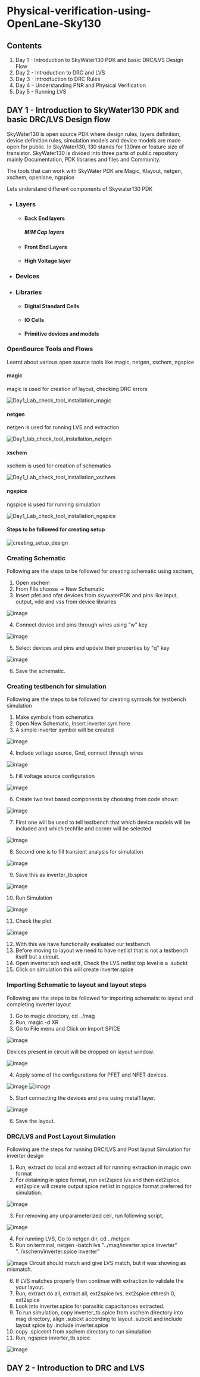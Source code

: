 
# Physical-verification-using-OpenLane-Sky130

## Contents
  1. Day 1 - Introduction to SkyWater130 PDK and basic DRC/LVS Design Flow
  2. Day 2 - Introduction to DRC and LVS
  3. Day 3 - Introdtuction to DRC Rules
  4. Day 4 - Understanding PNR and Physical Verification
  5. Day 5 - Running LVS

## DAY 1 - Introduction to SkyWater130 PDK and basic DRC/LVS Design flow

SkyWater130 is open source PDK where design rules, layers definition, device definition rules, simulation models and device models are made open for public. In SkyWater130, 130 stands for 130nm or feature size of transistor. SkyWater130 is divided into three parts of public repository mainly Documentation, PDK libraries and files and Community.

The tools that can work with SkyWater PDK are Magic, Klayout, netgen, xschem, openlane, ngspice

Lets understand different components of Skywater130 PDK
* ### **Layers**
  * #### Back End layers
      ##### MiM Cap layers
  * #### Front End Layers
  * #### High Voltage layer
* ### **Devices**
* ### **Libraries**
  * #### Digital Standard Cells
  * #### IO Cells
  * #### Primitive devices and models

### OpenSource Tools and Flows

Learnt about various open source tools like magic, netgen, xschem, ngspice

  #### magic
  magic is used for creation of layout, checking DRC errors
 
  ![Day1_Lab_check_tool_installation_magic](https://user-images.githubusercontent.com/24937940/129443616-bff833e7-b2a3-496b-af50-a2c1430a0267.PNG)

  #### netgen
  netgen is used for running LVS and extraction
  
  ![Day1_lab_check_tool_installation_netgen](https://user-images.githubusercontent.com/24937940/129443330-d7235990-408a-4635-a322-a13d213d3414.PNG)

  #### xschem
  xschem is used for creation of schematics
  
  ![Day1_Lab_check_tool_installation_xschem](https://user-images.githubusercontent.com/24937940/129443365-5cffb405-688c-4d35-9bc6-081db8585b07.PNG)

  #### ngspice
  ngspice is used for running simulation
       
  ![Day1_Lab_check_tool_installation_ngspice](https://user-images.githubusercontent.com/24937940/129443506-cd3088ed-298b-4871-be74-2215c7f19424.PNG)

  #### Steps to be followed for creating setup
  
  ![creating_setup_design](https://user-images.githubusercontent.com/24937940/129444596-bc18c9b3-7537-487b-814d-2f6fe3c57e0d.PNG)

 ### Creating Schematic
 
  Following are the steps to be followed for creating schematic using xschem,
  1. Open xschem
  2. From File choose -> New Schematic
  3. Insert pfet and nfet devices from skywaterPDK and pins like input, output, vdd and vss from device libraries
  
  ![image](https://user-images.githubusercontent.com/24937940/129459345-42caab12-a089-42d1-b60d-8e4b5a86dcef.png)
  
  4. Connect device and pins through wires using "w" key
  
  ![image](https://user-images.githubusercontent.com/24937940/129459504-6a55c6e6-d9e0-443b-ae85-204ce0e42bb1.png)
  
  5. Select devices and pins and update their properties by "q" key
  
  ![image](https://user-images.githubusercontent.com/24937940/129459561-ab64d713-2e0a-480c-b69e-6a7ece3b529d.png)
  
  6. Save the schematic.
  
  ### Creating testbench for simulation
  
  Following are the steps to be followed for creating symbols for testbench simulation
  1. Make symbols from schematics
  2. Open New Schematic, Insert inverter.sym here
  3. A simple inverter symbol will be created
  
  ![image](https://user-images.githubusercontent.com/24937940/129459737-2638d8c5-7d2c-4596-a14f-30bf2ff33465.png)

  4. Include voltage source, Gnd, connect through wires
  
  ![image](https://user-images.githubusercontent.com/24937940/129459834-c0ff1cb6-0072-45a6-84b4-5acbb57caaa6.png)
  
  5. Fill voltage source configuration
  
  ![image](https://user-images.githubusercontent.com/24937940/129459864-50427c13-ade8-45f6-b21e-90bfef26b8a2.png)
  
  6. Create two text based components by choosing from code shown
  
  ![image](https://user-images.githubusercontent.com/24937940/129459901-93cbad5b-54d7-445a-bac9-f26496c51285.png)

  7. First one will be used to tell testbench that which device models will be included and which techfile and corner will be selected
  
  ![image](https://user-images.githubusercontent.com/24937940/129459970-0bb75a72-21b9-42e7-94fb-810d49e860ae.png)

  8. Second one is to fill transient analysis for simulation

  ![image](https://user-images.githubusercontent.com/24937940/129459998-64116ab9-ac5e-4903-bb8a-60f0c929babd.png)

  9. Save this as inverter_tb.spice
  
  ![image](https://user-images.githubusercontent.com/24937940/129460013-547dca0e-2bdd-4390-8c76-7b955c3456de.png)

  10. Run Simulation
  
  ![image](https://user-images.githubusercontent.com/24937940/129460115-23294a40-657b-4464-8da0-a1f8fd9a2039.png)

  11. Check the plot
  
  ![image](https://user-images.githubusercontent.com/24937940/129460125-27e5eb98-334d-4061-83cd-cb5148ef721e.png)

  12. With this we have functionally evaluated our testbench
  13. Before moving to layout we need to have netlist that is not a testbench itself but a circuit.
  14. Open inverter.sch and edit, Check the LVS netlist top level is a .subckt
  15. Click on simulation this will create inverter.spice
  
  ### Importing Schematic to layout and layout steps
  
  Following are the steps to be followed for importing schematic to layout and completing inverter layout
  1. Go to magic directory, cd ../mag
  2. Run, magic -d XR
  3. Go to File menu and Click on Import SPICE
  
  ![image](https://user-images.githubusercontent.com/24937940/129460324-fb8d2f60-2280-4d3b-94f3-bdd6afda9bf1.png)
  
  Devices present in circuit will be dropped on layout window.
  
  ![image](https://user-images.githubusercontent.com/24937940/129460827-babed2df-f807-4e58-9c2e-08ea8026bd87.png)

  4. Apply some of the configurations for PFET and NFET devices.
  
  ![image](https://user-images.githubusercontent.com/24937940/129460880-7ced7a83-8aa8-4715-b8ec-bdef46c00c3a.png)
  ![image](https://user-images.githubusercontent.com/24937940/129460912-bd739ce5-9f57-48e8-aa0f-697f8a4913e4.png)

  5. Start connecting the devices and pins using metal1 layer.
  
  ![image](https://user-images.githubusercontent.com/24937940/129480464-f4861d96-5ba5-45cc-a069-897175f4b425.png)
  
  6. Save the layout.
  
  ### DRC/LVS and Post Layout Simulation
  
  Following are the steps for running DRC/LVS and Post layout Simulation for inverter design
  1. Run, extract do local and extract all for running extraction in magic own format
  2. For obtaining in spice format, run ext2spice lvs and then ext2spice, ext2spice will create output spice netlist in ngspice format preferred for simulation.
  
  ![image](https://user-images.githubusercontent.com/24937940/129478997-9fca832c-7c57-49dd-8f0e-2d5f2fdcf989.png)
  
  3. For removing any unparameterized cell, run following script,

  ![image](https://user-images.githubusercontent.com/24937940/129479142-bea720f3-1339-459d-aebb-2ae144cce53e.png)
  
  4. For running LVS, Go to netgen dir, cd ../netgen
  5. Run on terminal, netgen -batch lvs "../mag/inverter.spice inverter" "../xschem/inverter.spice inverter"
  
  ![image](https://user-images.githubusercontent.com/24937940/129480957-00b7ca18-d58e-46f3-a11f-7528888d1600.png)
  Circuit should match and give LVS match, but it was showing as mismatch.
  
  6. If LVS matches properly then continue with extraction to validate the your layout.
  7. Run, extract do all, extract all, ext2spice lvs, ext2spice cthresh 0, ext2spice
  8. Look into inverter.spice for parasitic capacitances extracted.
  9. To run simulation, copy inverter_tb.spice from xschem directory into mag directory, align .subckt according to layout .subckt and include layout spice by .include inverter.spice
  10. copy .spiceinit from xschem directory to run simulation
  11. Run, ngspice inverter_tb.spice
  
  ![image](https://user-images.githubusercontent.com/24937940/129481629-741bbad0-cc43-45d3-9bd9-77327a0a2e1d.png)


## DAY 2 - Introduction to DRC and LVS


 
